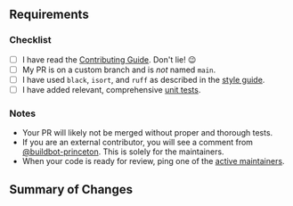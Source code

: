 ## Requirements

### Checklist

- [ ] I have read the [Contributing Guide](https://quantum-accelerators.github.io/quacc/dev/contributing.html). Don't lie! 😉
- [ ] My PR is on a custom branch and is _not_ named `main`.
- [ ] I have used `black`, `isort`, and `ruff` as described in the [style guide](https://quantum-accelerators.github.io/quacc/dev/contributing.html#style).
- [ ] I have added relevant, comprehensive [unit tests](https://quantum-accelerators.github.io/quacc/dev/contributing.html#unit-tests).

### Notes

- Your PR will likely not be merged without proper and thorough tests.
- If you are an external contributor, you will see a comment from [@buildbot-princeton](https://github.com/buildbot-princeton). This is solely for the maintainers.
- When your code is ready for review, ping one of the [active maintainers](https://quantum-accelerators.github.io/quacc/about/contributors.html#active-maintainers).

## Summary of Changes
